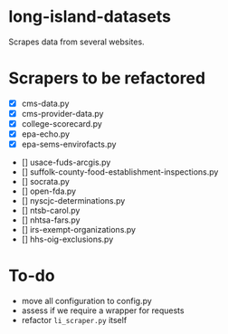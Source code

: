 # long-island-datasets
Scrapes data from several websites.

# Scrapers to be refactored
 - [x] cms-data.py
 - [x] cms-provider-data.py
 - [x] college-scorecard.py
 - [x] epa-echo.py
 - [x] epa-sems-envirofacts.py
 - [] usace-fuds-arcgis.py
 - [] suffolk-county-food-establishment-inspections.py
 - [] socrata.py
 - [] open-fda.py
 - [] nyscjc-determinations.py
 - [] ntsb-carol.py
 - [] nhtsa-fars.py
 - [] irs-exempt-organizations.py
 - [] hhs-oig-exclusions.py

# To-do
 - move all configuration to config.py
 - assess if we require a wrapper for requests
 - refactor `li_scraper.py` itself